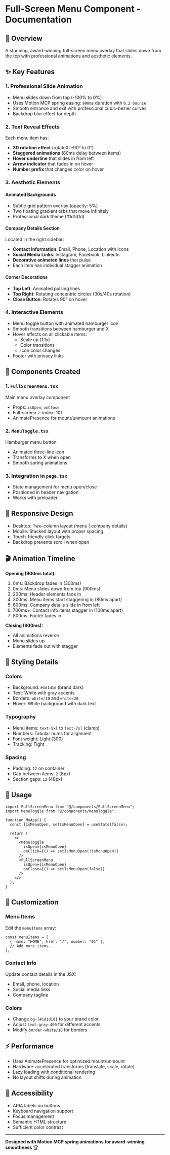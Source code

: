 # Full-Screen Menu Component - Documentation

## 🎨 Overview
A stunning, award-winning full-screen menu overlay that slides down from the top with professional animations and aesthetic elements.

## ✨ Key Features

### 1. **Professional Slide Animation**
- Menu slides down from top (-100% to 0%)
- Uses Motion MCP spring easing: `900ms` duration with `0.2 bounce`
- Smooth entrance and exit with professional cubic-bezier curves
- Backdrop blur effect for depth

### 2. **Text Reveal Effects**
Each menu item has:
- **3D rotation effect** (rotateX: -90° to 0°)
- **Staggered animations** (80ms delay between items)
- **Hover underline** that slides in from left
- **Arrow indicator** that fades in on hover
- **Number prefix** that changes color on hover

### 3. **Aesthetic Elements**

#### Animated Backgrounds
- Subtle grid pattern overlay (opacity: 5%)
- Two floating gradient orbs that move infinitely
- Professional dark theme (#1d1d1d)

#### Company Details Section
Located in the right sidebar:
- **Contact Information**: Email, Phone, Location with icons
- **Social Media Links**: Instagram, Facebook, LinkedIn
- **Decorative animated lines** that pulse
- Each item has individual stagger animation

#### Corner Decorations
- **Top Left**: Animated pulsing lines
- **Top Right**: Rotating concentric circles (30s/40s rotation)
- **Close Button**: Rotates 90° on hover

### 4. **Interactive Elements**
- Menu toggle button with animated hamburger icon
- Smooth transitions between hamburger and X
- Hover effects on all clickable items:
  - Scale up (1.1x)
  - Color transitions
  - Icon color changes
- Footer with privacy links

## 🎯 Components Created

### 1. `FullScreenMenu.tsx`
Main menu overlay component
- Props: `isOpen`, `onClose`
- Full-screen z-index: 101
- AnimatePresence for mount/unmount animations

### 2. `MenuToggle.tsx`
Hamburger menu button
- Animated three-line icon
- Transforms to X when open
- Smooth spring animations

### 3. Integration in `page.tsx`
- State management for menu open/close
- Positioned in header navigation
- Works with preloader

## 📱 Responsive Design
- Desktop: Two-column layout (menu | company details)
- Mobile: Stacked layout with proper spacing
- Touch-friendly click targets
- Backdrop prevents scroll when open

## 🎬 Animation Timeline

**Opening (900ms total):**
1. 0ms: Backdrop fades in (300ms)
2. 0ms: Menu slides down from top (900ms)
3. 200ms: Header elements fade in
4. 300ms: Menu items start staggering in (80ms apart)
5. 600ms: Company details slide in from left
6. 700ms+: Contact info items stagger in (100ms apart)
7. 800ms: Footer fades in

**Closing (900ms):**
- All animations reverse
- Menu slides up
- Elements fade out with stagger

## 💅 Styling Details

### Colors
- Background: `#1d1d1d` (brand dark)
- Text: White with gray accents
- Borders: `white/10` and `white/20`
- Hover: White background with dark text

### Typography
- Menu items: `text-5xl` to `text-7xl` (clamp)
- Numbers: Tabular nums for alignment
- Font weight: Light (300)
- Tracking: Tight

### Spacing
- Padding: `12` on container
- Gap between items: `2` (8px)
- Section gaps: `12` (48px)

## 🚀 Usage

```tsx
import FullScreenMenu from "@/components/FullScreenMenu";
import MenuToggle from "@/components/MenuToggle";

function MyApp() {
  const [isMenuOpen, setIsMenuOpen] = useState(false);
  
  return (
    <>
      <MenuToggle 
        isOpen={isMenuOpen} 
        onClick={() => setIsMenuOpen(!isMenuOpen)} 
      />
      <FullScreenMenu 
        isOpen={isMenuOpen} 
        onClose={() => setIsMenuOpen(false)} 
      />
    </>
  );
}
```

## 🎨 Customization

### Menu Items
Edit the `menuItems` array:
```tsx
const menuItems = [
  { name: "HOME", href: "/", number: "01" },
  // Add more items...
];
```

### Contact Info
Update contact details in the JSX:
- Email, phone, location
- Social media links
- Company tagline

### Colors
- Change `bg-[#1d1d1d]` to your brand color
- Adjust `text-gray-400` for different accents
- Modify `border-white/10` for borders

## ⚡ Performance
- Uses AnimatePresence for optimized mount/unmount
- Hardware-accelerated transforms (translate, scale, rotate)
- Lazy loading with conditional rendering
- No layout shifts during animation

## 🎯 Accessibility
- ARIA labels on buttons
- Keyboard navigation support
- Focus management
- Semantic HTML structure
- Sufficient color contrast

---

**Designed with Motion MCP spring animations for award-winning smoothness** 🏆
